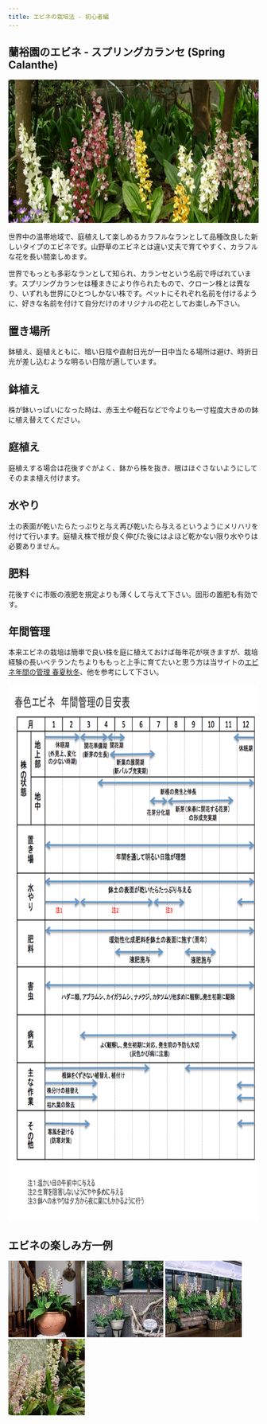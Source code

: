 ```yaml
---
title: エビネの栽培法 - 初心者編
---
```

## 蘭裕園のエビネ - スプリングカランセ (Spring Calanthe)
<img src="/assets/images/growings_iikanzi.jpg" width="722" height="288" alt="エビネ (Calanthe) - Ranyuen" />

世界中の温帯地域で、庭植えして楽しめるカラフルなランとして品種改良した新しいタイプのエビネです。山野草のエビネとは違い丈夫で育てやすく、カラフルな花を長い間楽しめます。

世界でもっとも多彩なランとして知られ、カランセという名前で呼ばれています。スプリングカランセは種まきにより作られたもので、クローン株とは異なり、いずれも世界にひとつしかない株です。ペットにそれぞれ名前を付けるように、好きな名前を付けて自分だけのオリジナルの花としてお楽しみ下さい。

## 置き場所
鉢植え、庭植えともに、暗い日陰や直射日光が一日中当たる場所は避け、時折日光が差し込むような明るい日陰が適しています。

## 鉢植え
株が鉢いっぱいになった時は、赤玉土や軽石などで今よりも一寸程度大きめの鉢に植え替えてください。

## 庭植え
庭植えする場合は花後すぐがよく、鉢から株を抜き、根はほぐさないようにしてそのまま植え付けます。

## 水やり
土の表面が乾いたらたっぷりと与え再び乾いたら与えるというようにメリハリを付けて行います。庭植え株で根が良く伸びた後にはよほど乾かない限り水やりは必要ありません。

## 肥料
花後すぐに市販の液肥を規定よりも薄くして与えて下さい。固形の置肥も有効です。

## 年間管理
本来エビネの栽培は簡単で良い株を庭に植えておけば毎年花が咲きますが、栽培経験の長いベテランたちよりももっと上手に育てたいと思う方は当サイトの[エビネ年間の管理 春夏秋冬](growing_calanthe_01_spring)、他を参考にして下さい。

<img src="/assets/images/tech_to_grow_calanthe_for_beginner.png" width="750" height="1080" alt="春色エビネ 年間管理の目安表 (Calanthe) - Ranyuen" />

## エビネの楽しみ方一例
<img src="/assets/images/growings_bo2.jpg" alt="エビネ (EBINE) - Ranyuen" />
<img src="/assets/images/growings_bo3.jpg" alt="エビネ (EBINE) - Ranyuen" />
<img src="/assets/images/growings_bo4.jpg" alt="エビネ (EBINE) - Ranyuen" />
<img src="/assets/images/growings_bo5.jpg" alt="エビネ (EBINE) - Ranyuen" />
